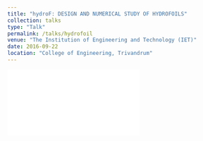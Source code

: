 ```yaml
---
title: "hydroF: DESIGN AND NUMERICAL STUDY OF HYDROFOILS"
collection: talks
type: "Talk"
permalink: /talks/hydrofoil
venue: "The Institution of Engineering and Technology (IET)"
date: 2016-09-22
location: "College of Engineering, Trivandrum"
---
```

 
 
 <object data="/files/hydrof1.pdf" type="application/pdf" width="500px" height="200px">
    <embed src="/files/hydrof1.pdf">
    </embed>
</object>
